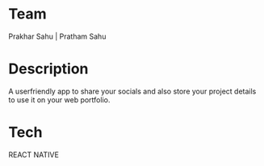 # Team

Prakhar Sahu |
Pratham Sahu

# Description

A userfriendly app to share your socials and also store your project details to use it on your web portfolio.

# Tech

REACT NATIVE